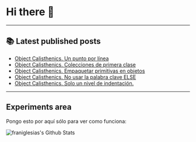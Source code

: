 # Hi there 👋

<!--
**franiglesias/franiglesias** is a ✨ _special_ ✨ repository because its `README.md` (this file) appears on your GitHub profile.

Here are some ideas to get you started:

- 🔭 I’m currently working on ...
- 🌱 I’m currently learning ...
- 👯 I’m looking to collaborate on ...
- 🤔 I’m looking for help with ...
- 💬 Ask me about ...
- 📫 How to reach me: ...
- 😄 Pronouns: ...
- ⚡ Fun fact: ...
-->


---

## 📚 Latest published posts
<!-- TB-FEED:START -->
- [Object Calisthenics. Un punto por línea](https://franiglesias.github.io/calisthenics-5/)
- [Object Calisthenics. Colecciones de primera clase](https://franiglesias.github.io/calisthenics-4/)
- [Object Calisthenics. Empaquetar primitivas en objetos](https://franiglesias.github.io/calisthenics-3/)
- [Object Calisthenics. No usar la palabra clave ELSE](https://franiglesias.github.io/calisthenics-2/)
- [Object Calisthenics. Solo un nivel de indentación.](https://franiglesias.github.io/calisthenics-1/)
<!-- TB-FEED:END -->


---

## Experiments area

Pongo esto por aquí sólo para ver como funciona:

<img alt="franiglesias's Github Stats" src="https://github-readme-stats.vercel.app/api?username=franiglesias&show_icons=true&hide_border=true" />
